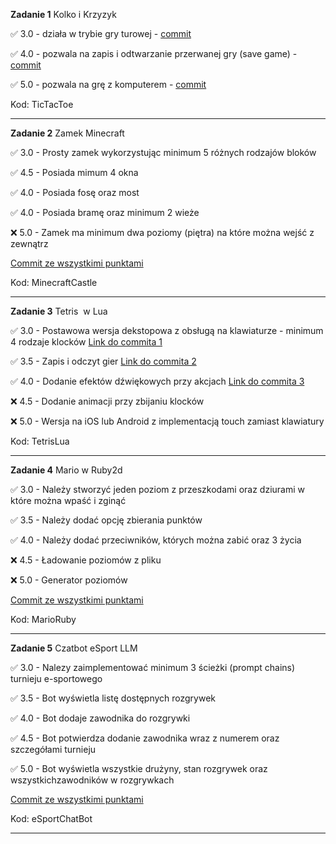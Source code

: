 **Zadanie 1** Kolko i Krzyzyk

:white_check_mark: 3.0 - działa w trybie gry turowej - [commit](https://github.com/MiernikA/Pracownia-jezykow-skryptowych-w-grach-wideo/commit/1daedaa2c95b1ed4972ca0d626a4b1783fbb8a74)

:white_check_mark: 4.0 - pozwala na zapis i odtwarzanie przerwanej gry (save game) - [commit](https://github.com/MiernikA/Pracownia-jezykow-skryptowych-w-grach-wideo/commit/c7e9a488114a6eb558a2aaef550ac24e726bc4bf)

:white_check_mark: 5.0 - pozwala na grę z komputerem - [commit](https://github.com/MiernikA/Pracownia-jezykow-skryptowych-w-grach-wideo/commit/c849f5e3a56af5ff7474c5e31601ea5e5ce47781)



Kod: TicTacToe

---

**Zadanie 2** Zamek Minecraft

:white_check_mark: 3.0 - Prosty zamek wykorzystując minimum 5 różnych rodzajów bloków 

:white_check_mark: 4.5 - Posiada mimum 4 okna

:white_check_mark: 4.0 - Posiada fosę oraz most

:white_check_mark: 4.0 - Posiada bramę oraz minimum 2 wieże

:x: 5.0 - Zamek ma minimum dwa poziomy (piętra) na które można wejść z
zewnątrz

[Commit ze wszystkimi punktami](https://github.com/MiernikA/Pracownia-jezykow-skryptowych-w-grach-wideo/commit/3c21fbd87c8018af117f37c7b5ff3fbf7ef4d8c9)


Kod: MinecraftCastle

---
**Zadanie 3** Tetris  w Lua

:white_check_mark: 3.0 - Postawowa wersja dekstopowa z obsługą na klawiaturze - minimum 4 rodzaje klocków [Link do commita 1](https://github.com/MiernikA/Pracownia-jezykow-skryptowych-w-grach-wideo/commit/30e2767766535f97a89c5665cd9bf04e790995d9)

:white_check_mark: 3.5 - Zapis i odczyt gier [Link do commita 2](https://github.com/MiernikA/Pracownia-jezykow-skryptowych-w-grach-wideo/commit/7bdf40a4b7e66ec263a835bd0bc691568fa1ec2a)

:white_check_mark: 4.0 - Dodanie efektów dźwiękowych przy akcjach [Link do commita 3](https://github.com/MiernikA/Pracownia-jezykow-skryptowych-w-grach-wideo/commit/2a6387d2fe1fb01938b243fe2047b04e858808ec)

:x: 4.5 - Dodanie animacji przy zbijaniu klocków

:x: 5.0 - Wersja na iOS lub Android z implementacją touch zamiast klawiatury


Kod: TetrisLua

---
**Zadanie 4** Mario w Ruby2d

:white_check_mark: 3.0 - Należy stworzyć jeden poziom z przeszkodami oraz dziurami w które można wpaść i zginąć

:white_check_mark: 3.5 - Należy dodać opcję zbierania punktów

:white_check_mark: 4.0 - Należy dodać przeciwników, których można zabić oraz 3 życia

:x: 4.5 - Ładowanie poziomów z pliku

:x: 5.0 - Generator poziomów

[Commit ze wszystkimi punktami](https://github.com/MiernikA/Pracownia-jezykow-skryptowych-w-grach-wideo/commit/dcbed8f85ba250ee18f8f3e07fc6be37429d24b1)

Kod: MarioRuby

---
**Zadanie 5** Czatbot eSport LLM

:white_check_mark: 3.0 - Nalezy zaimplementować minimum 3 ścieżki (prompt chains) turnieju e-sportowego

:white_check_mark: 3.5 - Bot wyświetla listę dostępnych rozgrywek

:white_check_mark: 4.0 - Bot dodaje zawodnika do rozgrywki

:white_check_mark: 4.5 - Bot potwierdza dodanie zawodnika wraz z numerem oraz szczegółami turnieju

:white_check_mark: 5.0 - Bot wyświetla wszystkie drużyny, stan rozgrywek oraz wszystkichzawodników w rozgrywkach

[Commit ze wszystkimi punktami](https://github.com/MiernikA/Pracownia-jezykow-skryptowych-w-grach-wideo/commit/9e81c45046d80891b609c89e9eef7f16f9eefa23)


Kod: eSportChatBot

---
